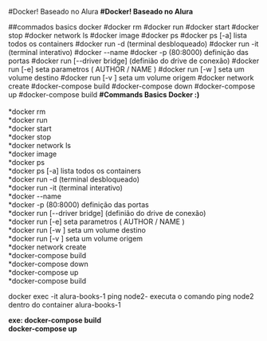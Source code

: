 #Docker! Baseado no Alura
<b>#Docker! Baseado no Alura</b>

##commados basics docker
#docker rm
#docker run
#docker start
#docker stop
#docker network ls
#docker image
#docker ps
#docker ps [-a] lista todos os containers
#docker run -d (terminal desbloqueado)
#docker run -it (terminal interativo)
#docker --name
#docker -p (80:8000) definição das portas
#docker run [--driver bridge] (definião do drive de conexão)
#docker run [-e] seta parametros ( AUTHOR / NAME )
#docker run [-w <PATH>] seta um volume destino
#docker run [-v <PATH>] seta um volume origem
#docker network create <nome> 
#docker-compose build
#docker-compose down
#docker-compose up
#docker-compose build
<b>#Commands Basics Docker :) </b></br></br>
*docker rm</br>
*docker run</br>
*docker start</br>
*docker stop</br>
*docker network ls</br>
*docker image</br>
*docker ps</br>
*docker ps [-a] lista todos os containers</br>
*docker run -d (terminal desbloqueado)</br>
*docker run -it (terminal interativo)</br>
*docker --name</br>
*docker -p (80:8000) definição das portas</br>
*docker run [--driver bridge] (definião do drive de conexão)</br>
*docker run [-e] seta parametros ( AUTHOR / NAME )</br>
*docker run [-w <PATH>] seta um volume destino</br>
*docker run [-v <PATH>] seta um volume origem</br>
*docker network create <nome> </br>
*docker-compose build</br>
*docker-compose down</br>
*docker-compose up</br>
*docker-compose build</br>

docker exec -it alura-books-1 ping node2- executa o comando ping node2 dentro do container alura-books-1

<b>exe: docker-compose build<br>
     docker-compose up</b> 

